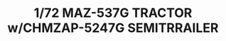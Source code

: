 ---
layout: product
title: "1/72 MAZ-537G TRACTOR w/CHMZAP-5247G SEMITRRAILER"
price: "4700" 
desc: "Maketa"
img_path: "/assets/img/TAKO5004.webp"
brand: "N/A"
available: true
special_offer: false
new: false
soon: false
cat: "010000"
subcat: "010200"
subsubcat: "0N/A"
sifra: "TAKO5004"
popular: false
---